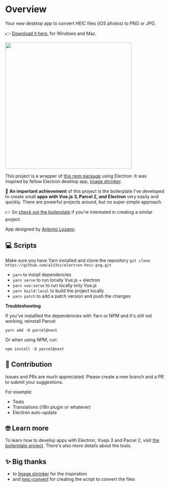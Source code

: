 # Overview

Your new desktop app to convert HEIC files (iOS photos) to PNG or JPG. 

👉 [Download it here.](https://github.com/a133xz/electron-heic-png/releases/tag/v1.0.11) for Windows and Mac.

<img src="https://github.com/a133xz/electron-vuejs-parcel-boilerplate/blob/master/real-world-example.gif?raw=true" width="400">

This project is a wrapper of [this npm package](https://www.npmjs.com/package/heic-convert) using Electron. It was inspired by fellow Electron desktop app, [Image shrinker](https://github.com/stefansl/image-shrinker).

🚀 **An important achievement** of this project is the boilerplate I've developed to create small **apps with Vue.js 3, Parcel 2, and Electron** very easily and quickly. There are powerful projects around, but no super simple approach.

👉 So [check out the boilerplate](https://github.com/a133xz/electron-vuejs-parcel-boilerplate) if you're interested in creating a similar project.

App designed by [Antonio Lozano](https://dribbble.com/panglozano).

## 💻 Scripts

Make sure you have Yarn installed and clone the repository `git clone https://github.com/a133xz/electron-heic-png.git`

- `yarn` to install dependencies
- `yarn serve` to run locally Vue.js + electron
- `yarn vue:serve` to run locally only Vue.js
- `yarn build:local` to build the project locally
- `yarn patch` to add a patch version and push the changes

**Troubleshooting**

If you've installled the dependencies with Yarn or NPM and it's still not working, reinstall Parcel:

`yarn add -D parcel@next`

Or when using NPM, run:

`npm install -D parcel@next`

## 🛶 Contribution

Issues and PRs are much appreciated. Please create a new branch and a PR to submit your suggestions.

For example:

- Tests
- Translations (i18n plugin or whatever)
- Electron auto-update

## 🤓 Learn more

To learn how to develop apps with Electron, Vuejs 3 and Parcel 2, visit [the boilerplate project](https://github.com/a133xz/electron-vuejs-parcel-boilerplate). There's also more details about the tools.

## ✨ Big thanks

- to [Image shrinker](https://github.com/stefansl/image-shrinker) for the inspiration
- and [heic-convert](https://www.npmjs.com/package/heic-convert) for creating the script to convert the files
